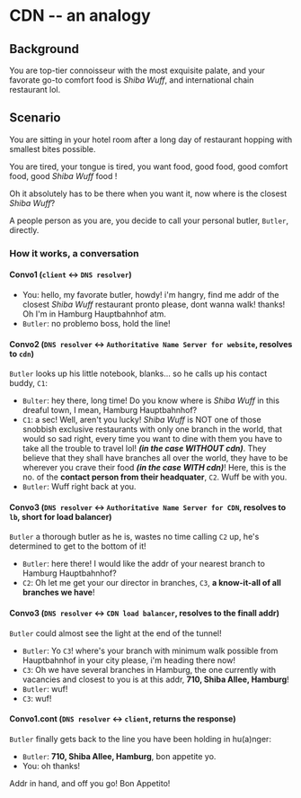 # CDN -- an analogy

## Background
You are top-tier connoisseur with the most exquisite palate, and your favorate go-to comfort food is _Shiba Wuff_, and international chain restaurant lol.

## Scenario
You are sitting in your hotel room after a long day of restaurant hopping with smallest bites possible.

You are tired, your tongue is tired, you want food, good food, good comfort food, good _Shiba Wuff_ food ! 

Oh it absolutely has to be there when you want it, now where is the closest _Shiba Wuff_? 

A people person as you are, you decide to call your personal butler, `Butler`, directly.

### How it works, a conversation

#### Convo1 (`client` <-> `DNS resolver`)
- You: hello, my favorate butler, howdy! i'm hangry, find me addr of the closest _Shiba Wuff_ restaurant pronto please, dont wanna walk! thanks! 
Oh I'm in Hamburg Hauptbahnhof atm.
- `Butler`: no problemo boss, hold the line!

#### Convo2 (`DNS resolver` <-> `Authoritative Name Server for website`, resolves to `cdn`)
`Butler` looks up his little notebook, blanks... so he calls up his contact buddy, `C1`:
- `Bulter`: hey there, long time! Do you know where is _Shiba Wuff_ in this dreaful town, I mean, Hamburg Hauptbahnhof?
- `C1`: a sec! Well, aren't you lucky! _Shiba Wuff_ is NOT one of those snobbish exclusive restaurants with only one branch in the world,
that would so sad right, every time you want to dine with them you have to take all the trouble to travel lol!  **_(in the case WITHOUT cdn)_**.
They believe that they shall have branches all over the world, they have to be wherever you crave their food **_(in the case WITH cdn)_**! Here, this is the no. of the **contact person from their headquater**, `C2`.
Wuff be with you.
- `Butler`: Wuff right back at you.

#### Convo3 (`DNS resolver` <-> `Authoritative Name Server for CDN`, resolves to `lb`, short for load balancer)
`Butler` a thorough butler as he is, wastes no time calling `C2` up, he's determined to get to the bottom of it!
- `Butler`: here there! I would like the addr of your nearest branch to Hamburg Hauptbahnhof?
- `C2`: Oh let me get your our director in branches, `C3`, **a know-it-all of all branches we have**!

#### Convo3 (`DNS resolver` <-> `CDN load balancer`, resolves to the finall addr)
`Butler` could almost see the light at the end of the tunnel!
- `Butler`: Yo `C3`! where's your branch with minimum walk possible from Hauptbahnhof in your city please, i'm heading there now!
- `C3`: Oh we have several branches in Hamburg, the one currently with vacancies and closest to you is at this addr, **710, Shiba Allee, Hamburg**!
- `Butler`: wuf!
- `C3`: wuf!

#### Convo1.cont (`DNS resolver` <-> `client`, returns the response)
`Butler` finally gets back to the line you have been holding in hu(a)nger:
- `Butler`: **710, Shiba Allee, Hamburg**, bon appetite yo.
- You: oh thanks!

Addr in hand, and off you go! Bon Appetito!









